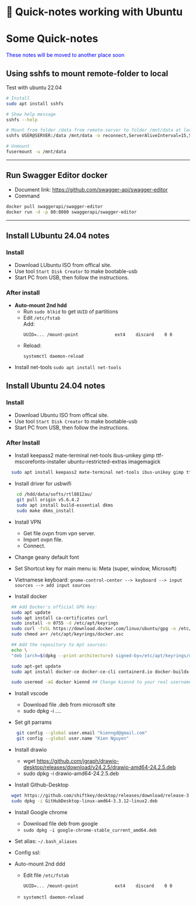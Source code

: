 # 🚧 Quick-notes working with Ubuntu


<!--more-->
# Some Quick-notes

<font color="#0000FF">These notes will be moved to another place soon</font>

## Using sshfs to mount remote-folder to local
Test with ubuntu 22.04
```bash
# Install
sudo apt install sshfs

# Show help message
sshfs --help

# Mount from folder /data from remote-server to folder /mnt/data at local-server
sshfs USER@SERVER:/data /mnt/data -o reconnect,ServerAliveInterval=15,ServerAliveCountMax=3 ...

# Unmount
fusermount -u /mnt/data
```

---

## Run Swagger Editor docker
- Document link: https://github.com/swagger-api/swagger-editor
- Command
```bash
docker pull swaggerapi/swagger-editor
docker run -d -p 80:8080 swaggerapi/swagger-editor
```

---

## Install LUbuntu 24.04 notes
### Install
  - Download LUbuntu ISO from offical site.
  - Use tool `Start Disk Creator` to make bootable-usb
  - Start PC from USB, then follow the instructions.
  
### After install
  - **Auto-mount 2nd hdd**
    - Run `sudo blkid` to get `UUID` of partitions
    - Edit `/etc/fstab`\
    Add:
      ```
      UUID=... /mount-point              ext4    discard    0 0    
      ```
    -  Reload: 
        ```
        systemctl daemon-reload
        ```
  - Install net-tools
      `sudo apt install net-tools`

## Install Ubuntu 24.04 notes
### Install
  - Download Ubuntu ISO from offical site.
  - Use tool `Start Disk Creator` to make bootable-usb
  - Start PC from USB, then follow the instructions.
  
### After Install

- Install keepass2 mate-terminal net-tools ibus-unikey gimp ttf-mscorefonts-installer ubuntu-restricted-extras imagemagick
```bash
  sudo apt install keepass2 mate-terminal net-tools ibus-unikey gimp ttf-mscorefonts-installer ubuntu-restricted-extras imagemagick
```

- Install driver for usbwifi
```bash
	cd /hdd/data/softs/rtl8812au/
	git pull origin v5.6.4.2
	sudo apt install build-essential dkms
	sudo make dkms_install
```

- Install VPN
  - Get file ovpn from vpn server.
  - Import ovpn file.
  - Connect.


- Change geany default font

- Set Shortcut key for main menu is: Meta (super, window, Microsoft)

- Vietnamese keyboard: `gnome-control-center --> keyboard --> input sources --> add input sources`

- Install docker
```bash
  ## Add Docker's official GPG key:
  sudo apt update
  sudo apt install ca-certificates curl
  sudo install -m 0755 -d /etc/apt/keyrings
  sudo curl -fsSL https://download.docker.com/linux/ubuntu/gpg -o /etc/apt/keyrings/docker.asc
  sudo chmod a+r /etc/apt/keyrings/docker.asc

  ## Add the repository to Apt sources:
  echo \
  "deb [arch=$(dpkg --print-architecture) signed-by=/etc/apt/keyrings/docker.asc] https://download.docker.com/linux/ubuntu $(. /etc/os-release && echo "$VERSION_CODENAME") stable" | sudo tee /etc/apt/sources.list.d/docker.list > /dev/null

  sudo apt-get update
  sudo apt install docker-ce docker-ce-cli containerd.io docker-buildx-plugin docker-compose-plugin

  sudo usermod -aG docker kiennd ## Change kiennd to your real username
```

- Install vscode
  - Download file .deb from microsoft site
  - sudo dpkg -i ....

- Set git parrams
```bash
	git config --global user.email "kienngd@gmail.com"
	git config --global user.name "Kien Nguyen"
```

- Install drawio
	- wget https://github.com/jgraph/drawio-desktop/releases/download/v24.2.5/drawio-amd64-24.2.5.deb
	- sudo dpkg -i drawio-amd64-24.2.5.deb

- Install Github-Desktop
```bash
  wget https://github.com/shiftkey/desktop/releases/download/release-3.3.12-linux2/GitHubDesktop-linux-amd64-3.3.12-linux2.deb  ## Remember to check the newest version
  sudo dpkg -i GitHubDesktop-linux-amd64-3.3.12-linux2.deb
```

- Install Google chrome
	- Download file deb from google
	- `sudo dpkg -i google-chrome-stable_current_amd64.deb`

- Set alias: `~/.bash_aliases`

- Config ssl: 


- Auto-mount 2nd ddd
	- Edit file `/etc/fstab`

	  `UUID=... /mount-point              ext4    discard    0 0`

	- `systemctl daemon-reload`
